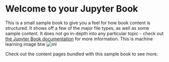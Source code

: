 # Welcome to your Jupyter Book

This is a small sample book to give you a feel for how book content is
structured.
It shows off a few of the major file types, as well as some sample content.
It does not go in-depth into any particular topic - check out [the Jupyter Book documentation](https://jupyterbook.org) for more information.
This is machine learning image btw 
<img src="C:\Users\ishaa\Desktop\JupyterBookDemo\_build\html\_images\machine-learning.png" alt="ml">

Check out the content pages bundled with this sample book to see more.

```{tableofcontents}
```
